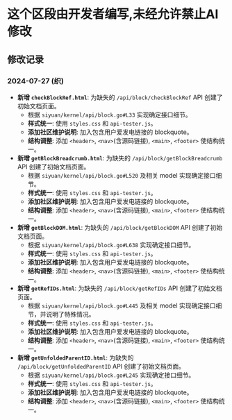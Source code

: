 # 这个区段由开发者编写,未经允许禁止AI修改


## 修改记录

### 2024-07-27 (织)

*   **新增 `checkBlockRef.html`**: 为缺失的 `/api/block/checkBlockRef` API 创建了初始文档页面。
    *   根据 `siyuan/kernel/api/block.go#L33` 实现确定接口细节。
    *   **样式统一**: 使用 `styles.css` 和 `api-tester.js`。
    *   **添加社区维护说明**: 加入包含用户爱发电链接的 blockquote。
    *   **结构调整**: 添加 `<header>`, `<nav>`(含源码链接), `<main>`, `<footer>` 使结构统一。
*   **新增 `getBlockBreadcrumb.html`**: 为缺失的 `/api/block/getBlockBreadcrumb` API 创建了初始文档页面。
    *   根据 `siyuan/kernel/api/block.go#L520` 及相关 model 实现确定接口细节。
    *   **样式统一**: 使用 `styles.css` 和 `api-tester.js`。
    *   **添加社区维护说明**: 加入包含用户爱发电链接的 blockquote。
    *   **结构调整**: 添加 `<header>`, `<nav>`(含源码链接), `<main>`, `<footer>` 使结构统一。
*   **新增 `getBlockDOM.html`**: 为缺失的 `/api/block/getBlockDOM` API 创建了初始文档页面。
    *   根据 `siyuan/kernel/api/block.go#L638` 实现确定接口细节。
    *   **样式统一**: 使用 `styles.css` 和 `api-tester.js`。
    *   **添加社区维护说明**: 加入包含用户爱发电链接的 blockquote。
    *   **结构调整**: 添加 `<header>`, `<nav>`(含源码链接), `<main>`, `<footer>` 使结构统一。
*   **新增 `getRefIDs.html`**: 为缺失的 `/api/block/getRefIDs` API 创建了初始文档页面。
    *   根据 `siyuan/kernel/api/block.go#L445` 及相关 model 实现确定接口细节，并说明了特殊情况。
    *   **样式统一**: 使用 `styles.css` 和 `api-tester.js`。
    *   **添加社区维护说明**: 加入包含用户爱发电链接的 blockquote。
    *   **结构调整**: 添加 `<header>`, `<nav>`(含源码链接), `<main>`, `<footer>` 使结构统一。
*   **新增 `getUnfoldedParentID.html`**: 为缺失的 `/api/block/getUnfoldedParentID` API 创建了初始文档页面。
    *   根据 `siyuan/kernel/api/block.go#L245` 实现确定接口细节。
    *   **样式统一**: 使用 `styles.css` 和 `api-tester.js`。
    *   **添加社区维护说明**: 加入包含用户爱发电链接的 blockquote。
    *   **结构调整**: 添加 `<header>`, `<nav>`(含源码链接), `<main>`, `<footer>` 使结构统一。 